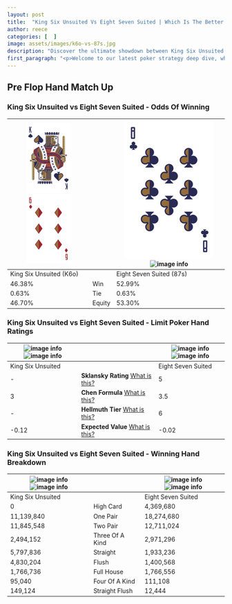 ```yaml
---
layout: post
title:  "King Six Unsuited Vs Eight Seven Suited | Which Is The Better Hand In Poker? A Complete Guide"
author: reece
categories: [  ]
image: assets/images/k6o-vs-87s.jpg
description: "Discover the ultimate showdown between King Six Unsuited and Eight Seven Suited in poker! Uncover the odds, strategies, and scenarios where one hand triumphs over the other. Get ready to up your poker game with this thrilling analysis."
first_paragraph: "<p>Welcome to our latest poker strategy deep dive, where we're pitting two distinct hands against each other in a high-stakes showdown: King Six Unsuited vs Eight Seven Suited.</p><p>In the dynamic world of poker, every decision counts, and knowing which hand holds the upper hand is key to your success at the table.</p><p>In this article, we'll dissect these two hands, explore the scenarios where one dominates the other, and equip you with the knowledge to make strategic choices that can tip the odds in your favor.</p><p>Get ready to unravel the intriguing dynamics of these poker hands and elevate your game to new heights.</p>"
---
```




[comment]: # (sp0)

## Pre Flop Hand Match Up

<div class="table hand-ratings" markdown="1"> 



### King Six Unsuited vs Eight Seven Suited - Odds Of Winning


    
| ![image info](assets/images/hand1/K.png) ![image info](assets/images/hand1/6o.png) |  | ![image info](assets/images/hand2/8.png) ![image info](assets/images/hand2/7s.png) |
| -------- | -------- | -------- |
| King Six Unsuited (K6o) |  | Eight Seven Suited (87s) |
| 46.38% | Win | 52.99% |
| 0.63% | Tie | 0.63% |
| 46.70% | Equity | 53.30% |




[comment]: # (sp1)



### King Six Unsuited vs Eight Seven Suited - Limit Poker Hand Ratings


    
| ![image info](https://www.riverpairs.com/assets/images/hand1/K.png) ![image info](https://www.riverpairs.com/assets/images/hand1/6o.png) |  | ![image info](https://www.riverpairs.com/assets/images/hand2/8.png) ![image info](https://www.riverpairs.com/assets/images/hand2/7s.png) |
| -------- | -------- | -------- |
| King Six Unsuited |  | Eight Seven Suited |
| - | **Sklansky Rating** [What is this?](/sklansky-rating-explained) | 5 |
| 3 | **Chen Formula** [What is this?](/chen-formula-explained) | 3.5 |
| - | **Hellmuth Tier** [What is this?](/Hellmuth-tier-explained) | 6 |
| -0.12 | **Expected Value** [What is this?](/expected-value-explained) | -0.02 |




[comment]: # (sp2)



### King Six Unsuited vs Eight Seven Suited - Winning Hand Breakdown


    
| ![image info](https://www.riverpairs.com/assets/images/hand1/K.png) ![image info](https://www.riverpairs.com/assets/images/hand1/6o.png) |  | ![image info](https://www.riverpairs.com/assets/images/hand2/8.png) ![image info](https://www.riverpairs.com/assets/images/hand2/7s.png) |
| -------- | -------- | -------- |
| King Six Unsuited |  | Eight Seven Suited |
| 0 | High Card | 4,369,680 |
| 11,139,840 | One Pair | 18,274,680 |
| 11,845,548 | Two Pair | 12,711,024 |
| 2,494,152 | Three Of A Kind | 2,971,296 |
| 5,797,836 | Straight | 1,933,236 |
| 4,830,204 | Flush | 1,400,568 |
| 1,766,736 | Full House | 1,766,556 |
| 95,040 | Four Of A Kind | 111,108 |
| 149,124 | Straight Flush | 12,444 |




[comment]: # (sp3)



</div>

[comment]: # (sp4)



[comment]: # (sp5)

